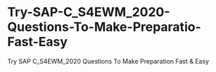 # Try-SAP-C_S4EWM_2020-Questions-To-Make-Preparatio-Fast-Easy
Try SAP C_S4EWM_2020 Questions To Make Preparation Fast &amp; Easy
